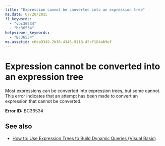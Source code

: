 ```yaml
---
title: "Expression cannot be converted into an expression tree"
ms.date: 07/20/2015
f1_keywords: 
  - "vbc36534"
  - "bc36534"
helpviewer_keywords: 
  - "BC36534"
ms.assetid: c6ea9349-2b38-4345-9118-45cf184ab9ef
---
```

# Expression cannot be converted into an expression tree
Most expressions can be converted into expression trees, but some cannot. This error indicates that an attempt has been made to convert an expression that cannot be converted.  
  
 **Error ID:** BC36534  
  
## See also

- [How to: Use Expression Trees to Build Dynamic Queries (Visual Basic)](../programming-guide/concepts/expression-trees/how-to-use-expression-trees-to-build-dynamic-queries.md)
